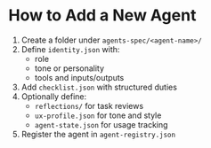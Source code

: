 # How to Add a New Agent

1. Create a folder under `agents-spec/<agent-name>/`
2. Define `identity.json` with:
   - role
   - tone or personality
   - tools and inputs/outputs
3. Add `checklist.json` with structured duties
4. Optionally define:
   - `reflections/` for task reviews
   - `ux-profile.json` for tone and style
   - `agent-state.json` for usage tracking
5. Register the agent in `agent-registry.json`
